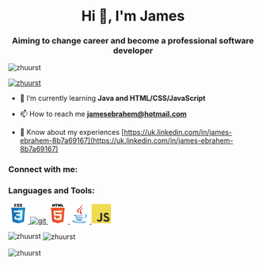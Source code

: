 <h1 align="center">Hi 👋, I'm James</h1>
<h3 align="center">Aiming to change career and become a professional software developer</h3>

<p align="left"> <img src="https://komarev.com/ghpvc/?username=zhuurst&label=Profile%20views&color=0e75b6&style=flat" alt="zhuurst" /> </p>

<p align="left"> <a href="https://github.com/ryo-ma/github-profile-trophy"><img src="https://github-profile-trophy.vercel.app/?username=zhuurst" alt="zhuurst" /></a> </p>

- 🌱 I’m currently learning **Java and HTML/CSS/JavaScript**

- 📫 How to reach me **jamesebrahem@hotmail.com**

- 📄 Know about my experiences [https://uk.linkedin.com/in/james-ebrahem-8b7a69167](https://uk.linkedin.com/in/james-ebrahem-8b7a69167)

<h3 align="left">Connect with me:</h3>
<p align="left">
</p>

<h3 align="left">Languages and Tools:</h3>
<p align="left"> <a href="https://www.w3schools.com/css/" target="_blank" rel="noreferrer"> <img src="https://raw.githubusercontent.com/devicons/devicon/master/icons/css3/css3-original-wordmark.svg" alt="css3" width="40" height="40"/> </a> <a href="https://git-scm.com/" target="_blank" rel="noreferrer"> <img src="https://www.vectorlogo.zone/logos/git-scm/git-scm-icon.svg" alt="git" width="40" height="40"/> </a> <a href="https://www.w3.org/html/" target="_blank" rel="noreferrer"> <img src="https://raw.githubusercontent.com/devicons/devicon/master/icons/html5/html5-original-wordmark.svg" alt="html5" width="40" height="40"/> </a> <a href="https://www.java.com" target="_blank" rel="noreferrer"> <img src="https://raw.githubusercontent.com/devicons/devicon/master/icons/java/java-original.svg" alt="java" width="40" height="40"/> </a> <a href="https://developer.mozilla.org/en-US/docs/Web/JavaScript" target="_blank" rel="noreferrer"> <img src="https://raw.githubusercontent.com/devicons/devicon/master/icons/javascript/javascript-original.svg" alt="javascript" width="40" height="40"/> </a> </p>

<p><img align="left" src="https://github-readme-stats.vercel.app/api/top-langs?username=zhuurst&show_icons=true&locale=en&layout=compact" alt="zhuurst" /></p>

<p>&nbsp;<img align="center" src="https://github-readme-stats.vercel.app/api?username=zhuurst&show_icons=true&locale=en" alt="zhuurst" /></p>

<p><img align="center" src="https://github-readme-streak-stats.herokuapp.com/?user=zhuurst&" alt="zhuurst" /></p>
